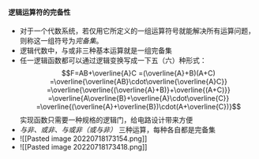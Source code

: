 #### 逻辑运算符的完备性
- 对于一个代数系统，若仅用它所定义的一组运算符号就能解决所有运算问题，则称这一组符号为*完备集*。
- 逻辑代数中，与或非三种基本运算就是一组完备集
- 任一逻辑函数都可以通过逻辑变换写成一下五（六）种形式：$$F=AB+\overline{A}C =(\overline{A}+B)(A+C) =\overline{\overline{AB}\cdot\overline{\overline{A}C}} =\overline{\overline{(\overline{A}+B)}+\overline{(A+C)}} =\overline{A\overline{B}+\overline{A}\cdot\overline{C}} =\overline{(\overline{A}+\overline{B})\cdot(A+\overline{C})}$$实现函数只需要一种规格的逻辑门，给电路设计带来方便
- *与非、或非、与或非（或与非）* 三种运算，每种各自都是完备集
- ![[Pasted image 20220718173154.png]]
- ![[Pasted image 20220718173418.png]]